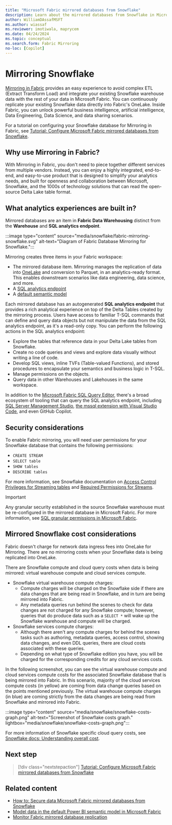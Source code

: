 ```yaml
---
title: "Microsoft Fabric mirrored databases from Snowflake"
description: Learn about the mirrored databases from Snowflake in Microsoft Fabric.
author: WilliamDAssafMSFT
ms.author: wiassaf
ms.reviewer: imotiwala, maprycem
ms.date: 04/24/2024
ms.topic: conceptual
ms.search.form: Fabric Mirroring
no-loc: [Copilot]
---
```


# Mirroring Snowflake

[Mirroring in Fabric](overview.md) provides an easy experience to avoid complex ETL (Extract Transform Load) and integrate your existing Snowflake warehouse data with the rest of your data in Microsoft Fabric. You can continuously replicate your existing Snowflake data directly into Fabric's OneLake. Inside Fabric, you can unlock powerful business intelligence, artificial intelligence, Data Engineering, Data Science, and data sharing scenarios.

For a tutorial on configuring your Snowflake database for Mirroring in Fabric, see [Tutorial: Configure Microsoft Fabric mirrored databases from Snowflake](snowflake-tutorial.md).

## Why use Mirroring in Fabric?

With Mirroring in Fabric, you don't need to piece together different services from multiple vendors. Instead, you can enjoy a highly integrated, end-to-end, and easy-to-use product that is designed to simplify your analytics needs, and built for openness and collaboration between Microsoft, Snowflake, and the 1000s of technology solutions that can read the open-source Delta Lake table format.

## What analytics experiences are built in?

Mirrored databases are an item in **Fabric Data Warehousing** distinct from the **Warehouse** and **SQL analytics endpoint**.

:::image type="content" source="media/snowflake/fabric-mirroring-snowflake.svg" alt-text="Diagram of Fabric Database Mirroring for Snowflake.":::

Mirroring creates three items in your Fabric workspace:

- The mirrored database item. Mirroring manages the replication of data into [OneLake](../../onelake/onelake-overview.md) and conversion to Parquet, in an analytics-ready format. This enables downstream scenarios like data engineering, data science, and more.
- A [SQL analytics endpoint](../../data-warehouse/get-started-lakehouse-sql-analytics-endpoint.md)
- A [default semantic model](../../data-warehouse/semantic-models.md)

Each mirrored database has an autogenerated **SQL analytics endpoint** that provides a rich analytical experience on top of the Delta Tables created by the mirroring process. Users have access to familiar T-SQL commands that can define and query data objects but not manipulate the data from the SQL analytics endpoint, as it's a read-only copy. You can perform the following actions in the SQL analytics endpoint:

- Explore the tables that reference data in your Delta Lake tables from Snowflake.
- Create no code queries and views and explore data visually without writing a line of code.
- Develop SQL views, inline TVFs (Table-valued Functions), and stored procedures to encapsulate your semantics and business logic in T-SQL.
- Manage permissions on the objects.
- Query data in other Warehouses and Lakehouses in the same workspace.

In addition to the [Microsoft Fabric SQL Query Editor](/fabric/data-warehouse/sql-query-editor), there's a broad ecosystem of tooling that can query the SQL analytics endpoint, including [SQL Server Management Studio](/sql/ssms/download-sql-server-management-studio-ssms), [the mssql extension with Visual Studio Code](/sql/tools/visual-studio-code/mssql-extensions?view=fabric&preserve-view=true), and even GitHub Copilot. 

## Security considerations

To enable Fabric mirroring, you will need user permissions for your Snowflake database that contains the following permissions:

  - `CREATE STREAM`
  - `SELECT table`
  - `SHOW tables`
  - `DESCRIBE tables`

For more information, see Snowflake documentation on [Access Control Privileges for Streaming tables](https://docs.snowflake.com/user-guide/security-access-control-privileges#stream-privileges) and [Required Permissions for Streams](https://docs.snowflake.com/user-guide/streams-intro#required-access-privileges).

> [!IMPORTANT]
> Any granular security established in the source Snowflake warehouse must be re-configured in the mirrored database in Microsoft Fabric.
> For more information, see [SQL granular permissions in Microsoft Fabric](../../data-warehouse/sql-granular-permissions.md).

## Mirrored Snowflake cost considerations

Fabric doesn't charge for network data ingress fees into OneLake for Mirroring. There are no mirroring costs when your Snowflake data is being replicated into OneLake.

There are Snowflake compute and cloud query costs when data is being mirrored: virtual warehouse compute and cloud services compute.

- Snowflake virtual warehouse compute charges:
  - Compute charges will be charged on the Snowflake side if there are data changes that are being read in Snowflake, and in turn are being mirrored into Fabric.
  - Any metadata queries run behind the scenes to check for data changes are not charged for any Snowflake compute; however, queries that do produce data such as a `SELECT *` will wake up the Snowflake warehouse and compute will be charged.
- Snowflake services compute charges:
  - Although there aren't any compute charges for behind the scenes tasks such as authoring, metadata queries, access control, showing data changes, and even DDL queries, there are cloud costs associated with these queries.
  - Depending on what type of Snowflake edition you have, you will be charged for the corresponding credits for any cloud services costs.

In the following screenshot, you can see the virtual warehouse compute and cloud services compute costs for the associated Snowflake database that is being mirrored into Fabric. In this scenario, majority of the cloud services compute costs (in yellow) are coming from data change queries based on the points mentioned previously. The virtual warehouse compute charges (in blue) are coming strictly from the data changes are being read from Snowflake and mirrored into Fabric.

  :::image type="content" source="media/snowflake/snowflake-costs-graph.png" alt-text="Screenshot of Snowflake costs graph." lightbox="media/snowflake/snowflake-costs-graph.png":::

For more information of Snowflake specific cloud query costs, see [Snowflake docs: Understanding overall cost](https://docs.snowflake.com/user-guide/cost-understanding-overall).

## Next step

> [!div class="nextstepaction"]
> [Tutorial: Configure Microsoft Fabric mirrored databases from Snowflake](snowflake-tutorial.md)

## Related content

- [How to: Secure data Microsoft Fabric mirrored databases from Snowflake](snowflake-how-to-data-security.md)
- [Model data in the default Power BI semantic model in Microsoft Fabric](/fabric/data-warehouse/model-default-power-bi-dataset)
- [Monitor Fabric mirrored database replication](monitor.md)
